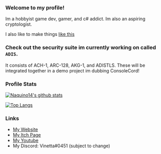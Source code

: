 ### Welcome to my profile!

Im a hobbyist game dev, gamer, and c# addict.
Im also an aspiring cryptologist.

I also like to make things [like this](https://www.google.com/amp/s/amp.reddit.com/r/hoggit/comments/fvr1jl/i_see_alls_yalls_nice_pcs_and_hotas_setups_and/)

### Check out the security suite im currently working on called `ADIS`. 
It consists of ACH-1, ARC-128, AKG-1, and ADISTLS. These will be integrated together in a demo project im dubbing ConsoleCord!

### Profile Stats
[![Naquino14's github stats](https://github-readme-stats.vercel.app/api?username=naquino14&show_icons=true&theme=onedark)](https://github.com/anuraghazra/github-readme-stats)

[![Top Langs](https://github-readme-stats.vercel.app/api/top-langs/?username=naquino14&theme=onedark)](https://github.com/anuraghazra/github-readme-stats)

### Links

* [My Website](http://naquino14.c1.biz)
* [My Itch Page](https://naquino14.itch.io)
* [My Youtube](https://m.youtube.com/channel/UCXxIB63hD8_aQd82uNT8Iug)
* My Discord: Vinetta#0451 (subject to change)
